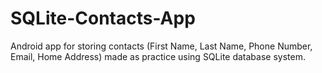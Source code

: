 # SQLite-Contacts-App
Android app for storing contacts (First Name, Last Name, Phone Number, Email, Home Address) made as practice using SQLite database system.
